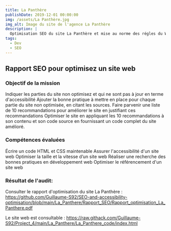 ```yaml
---
title: La Panthère
publishDate: 2019-12-01 00:00:00
img: /assets/La Panthère.jpg
img_alt: Image du site de l'agence La Panthère
description: |
  Optimisation SEO du site La Panthère et mise au norme des régles du WCAG.
tags:
  - Dev
  - SEO
---
```


## Rapport SEO pour optimisez un site web

### Objectif de la mission

  Indiquer les parties du site non optimisez et qui ne sont pas à jour en terme d'accessibilité
  Ajouter la bonne pratique à mettre en place pour chaque partie du site non optimisée, en citant les sources.
  Faire parvenir une liste de 10 recommandations pour améliorer le site en justifiant ces recommandations
  Optimiser le site en appliquant les 10 recommandations à son contenu et son code source en fournissant un code complet du site amélioré.

### Compétences évaluées

Écrire un code HTML et CSS maintenable
Assurer l'accessibilité d'un site web
Optimiser la taille et la vitesse d’un site web
Réaliser une recherche des bonnes pratiques en développement web
Optimiser le référencement d'un site web

### Résultat de l'audit:

Consulter le rapport d'optimisation du site La Panthère : https://github.com/Guillaume-S92/SEO-and-accessibility-optimisation/blob/main/La_Panthere/Rapport_SEO/Rapport_optimisation_La_Panthere.pdf

Le site web est consultable : https://raw.githack.com/Guillaume-S92/Project_4/main/La_Panthere/La_Panthere_code/index.html
